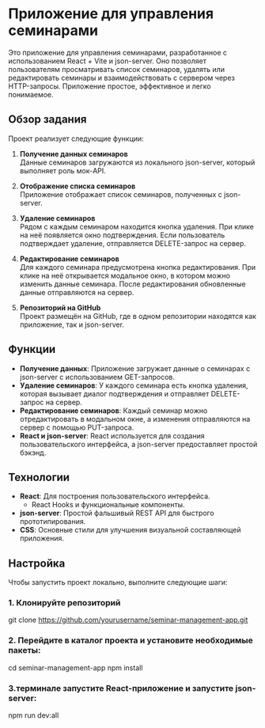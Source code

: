 # Приложение для управления семинарами

Это приложение для управления семинарами, разработанное с использованием React + Vite и json-server. Оно позволяет пользователям просматривать список семинаров, удалять или редактировать семинары и взаимодействовать с сервером через HTTP-запросы. Приложение простое, эффективное и легко понимаемое.

## Обзор задания

Проект реализует следующие функции:

1. **Получение данных семинаров**  
   Данные семинаров загружаются из локального json-server, который выполняет роль мок-API.

2. **Отображение списка семинаров**  
   Приложение отображает список семинаров, полученных с json-server.

3. **Удаление семинаров**  
   Рядом с каждым семинаром находится кнопка удаления. При клике на неё появляется окно подтверждения. Если пользователь подтверждает удаление, отправляется DELETE-запрос на сервер.

4. **Редактирование семинаров**  
   Для каждого семинара предусмотрена кнопка редактирования. При клике на неё открывается модальное окно, в котором можно изменить данные семинара. После редактирования обновленные данные отправляются на сервер.

5. **Репозиторий на GitHub**  
   Проект размещён на GitHub, где в одном репозитории находятся как приложение, так и json-server.

## Функции

- **Получение данных**: Приложение загружает данные о семинарах с json-server с использованием GET-запросов.
- **Удаление семинаров**: У каждого семинара есть кнопка удаления, которая вызывает диалог подтверждения и отправляет DELETE-запрос на сервер.
- **Редактирование семинаров**: Каждый семинар можно отредактировать в модальном окне, а изменения отправляются на сервер с помощью PUT-запроса.
- **React и json-server**: React используется для создания пользовательского интерфейса, а json-server предоставляет простой бэкэнд.

## Технологии

- **React**: Для построения пользовательского интерфейса.
  - React Hooks и функциональные компоненты.
- **json-server**: Простой фальшивый REST API для быстрого прототипирования.
- **CSS**: Основные стили для улучшения визуальной составляющей приложения.

## Настройка

Чтобы запустить проект локально, выполните следующие шаги:

### 1. Клонируйте репозиторий

git clone https://github.com/yourusername/seminar-management-app.git

### 2. Перейдите в каталог проекта и установите необходимые пакеты:

cd seminar-management-app
npm install

### 3.терминале запустите React-приложение и запустите json-server:

npm run dev:all
